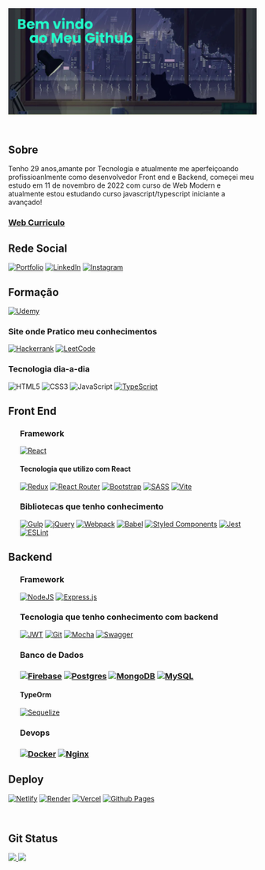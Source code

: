 <header>
   
 <div align='left'>
   <img  src="./css/banner2.png" alt="Sublime's custom image" />
 </div>
 
</header>

<section>
   
   <h2>Sobre </h2>
   
   <p>
      Tenho 29 anos,amante por Tecnologia e atualmente me aperfeiçoando profissioanlmente 
      como desenvolvedor Front end e Backend, começei meu estudo em 11 de novembro de 2022
      com curso de Web Modern e atualmente estou estudando curso javascript/typescript iniciante a avançado!
   </p>

   <h3><a href="https://luk3rf7.github.io/Cv_resume/">Web Curriculo</a> </h3>

<h2>Rede Social  </h2>
  
 <div >  

[![Portfolio](https://img.shields.io/badge/Portfolio-%23000000.svg?style=for-the-badge&logo=firefox&logoColor=#FF7139)]()
[![LinkedIn](https://img.shields.io/badge/linkedin-%230077B5.svg?style=for-the-badge&logo=linkedin&logoColor=white)](https://www.linkedin.com/in/lucas-felipe-a58b34259/)
[![Instagram](https://img.shields.io/badge/Instagram-%23E4405F.svg?style=for-the-badge&logo=Instagram&logoColor=white)](https://www.instagram.com/lkas_f/)

</div>
</section>


<h2>Formação </h2>

[![Udemy](https://img.shields.io/badge/Udemy-A435F0?style=for-the-badge&logo=Udemy&logoColor=white)]()

<h3>Site onde Pratico meu conhecimentos </h3>

[![Hackerrank](https://img.shields.io/badge/-Hackerrank-2EC866?style=for-the-badge&logo=HackerRank&logoColor=white)]()
[![LeetCode](https://img.shields.io/badge/LeetCode-000000?style=for-the-badge&logo=LeetCode&logoColor=#d16c06)]()

<div>
    <h3>Tecnologia dia-a-dia </h3>


  ![HTML5](https://img.shields.io/badge/html5-%23E34F26.svg?style=for-the-badge&logo=html5&logoColor=white)
   ![CSS3](https://img.shields.io/badge/css3-%231572B6.svg?style=for-the-badge&logo=css3&logoColor=white)
   ![JavaScript](https://img.shields.io/badge/javascript-%23323330.svg?style=for-the-badge&logo=javascript&logoColor=%23F7DF1E)
   [![TypeScript](https://img.shields.io/badge/typescript-%23007ACC.svg?style=for-the-badge&logo=typescript&logoColor=white)]()
</div>

<h2>Front End</h2>

<div>

<ul>
 <h3>Framework </h3>

[![React](https://img.shields.io/badge/react-%2320232a.svg?style=for-the-badge&logo=react&logoColor=%2361DAFB)]()


<h4> Tecnologia que utilizo com  React </h4>

[![Redux](https://img.shields.io/badge/redux-%23593d88.svg?style=for-the-badge&logo=redux&logoColor=white)]()
[![React Router](https://img.shields.io/badge/React_Router-CA4245?style=for-the-badge&logo=react-router&logoColor=white)]()
[![Bootstrap](https://img.shields.io/badge/bootstrap-%238511FA.svg?style=for-the-badge&logo=bootstrap&logoColor=white)]()
[![SASS](https://img.shields.io/badge/SASS-hotpink.svg?style=for-the-badge&logo=SASS&logoColor=white)]()
[![Vite](https://img.shields.io/badge/vite-%23646CFF.svg?style=for-the-badge&logo=vite&logoColor=white)]()

 <h3> Bibliotecas que tenho conhecimento </h3>

[![Gulp](https://img.shields.io/badge/GULP-%23CF4647.svg?style=for-the-badge&logo=gulp&logoColor=white)]()
[![jQuery](https://img.shields.io/badge/jquery-%230769AD.svg?style=for-the-badge&logo=jquery&logoColor=white)]()
[![Webpack](https://img.shields.io/badge/webpack-%238DD6F9.svg?style=for-the-badge&logo=webpack&logoColor=black)]()
[![Babel](https://img.shields.io/badge/Babel-F9DC3e?style=for-the-badge&logo=babel&logoColor=black)]()
[![Styled Components](https://img.shields.io/badge/styled--components-DB7093?style=for-the-badge&logo=styled-components&logoColor=white)]()
[![Jest](https://img.shields.io/badge/-jest-%23C21325?style=for-the-badge&logo=jest&logoColor=white)]()
[![ESLint](https://img.shields.io/badge/ESLint-4B3263?style=for-the-badge&logo=eslint&logoColor=white)]()

</ul>
</div>

<section>
   
<h2> Backend </h2>
<ul>
   
 <h3>Framework </h3>


[![NodeJS](https://img.shields.io/badge/node.js-6DA55F?style=for-the-badge&logo=node.js&logoColor=white)]()
[![Express.js](https://img.shields.io/badge/express.js-%23404d59.svg?style=for-the-badge&logo=express&logoColor=%2361DAFB)]()


<h3> Tecnologia que tenho conhecimento com backend </h3>

[![JWT](https://img.shields.io/badge/JWT-black?style=for-the-badge&logo=JSON%20web%20tokens)]()
[![Git](https://img.shields.io/badge/git-%23F05033.svg?style=for-the-badge&logo=git&logoColor=white)]()
[![Mocha](https://img.shields.io/badge/-mocha-%238D6748?style=for-the-badge&logo=mocha&logoColor=white)]()
[![Swagger](https://img.shields.io/badge/-Swagger-%23Clojure?style=for-the-badge&logo=swagger&logoColor=white)]()

<h3>Banco de Dados <h3/>

[![Firebase](https://img.shields.io/badge/firebase-%23039BE5.svg?style=for-the-badge&logo=firebase)]()
[![Postgres](https://img.shields.io/badge/postgres-%23316192.svg?style=for-the-badge&logo=postgresql&logoColor=white)]()
[![MongoDB](https://img.shields.io/badge/MongoDB-%234ea94b.svg?style=for-the-badge&logo=mongodb&logoColor=white)]()
[![MySQL](https://img.shields.io/badge/mysql-%2300f.svg?style=for-the-badge&logo=mysql&logoColor=white)]()

<h4>TypeOrm</h4>

[![Sequelize](https://img.shields.io/badge/Sequelize-52B0E7?style=for-the-badge&logo=Sequelize&logoColor=white)]()

<h3>Devops <h3/>

[![Docker](https://img.shields.io/badge/docker-%230db7ed.svg?style=for-the-badge&logo=docker&logoColor=white)]()
[![Nginx](https://img.shields.io/badge/nginx-%23009639.svg?style=for-the-badge&logo=nginx&logoColor=white)]()

</ul>
</section>

<h2 > Deploy </h2>
<div>  

[![Netlify](https://img.shields.io/badge/netlify-%23000000.svg?style=for-the-badge&logo=netlify&logoColor=#00C7B7)]()
[![Render](https://img.shields.io/badge/Render-%46E3B7.svg?style=for-the-badge&logo=render&logoColor=white)]()
[![Vercel](https://img.shields.io/badge/vercel-%23000000.svg?style=for-the-badge&logo=vercel&logoColor=white)]()
[![Github Pages](https://img.shields.io/badge/github%20pages-121013?style=for-the-badge&logo=github&logoColor=white)]()

</div>
<br/>  
<h2>Git Status </h2>

<section style="display:inline_block">
<a href="https://github.com/Luk3rF7">
 <img height="180em" src="https://github-readme-stats.vercel.app/api?username=Luk3rF7&show_icons=true&theme=dark&include_all_commits=true&count_private=true"/>
 <img height="180em" src="https://github-readme-stats.vercel.app/api/top-langs/?username=Luk3rF7&layout=compact&langs_count=16&theme=dark"/>
</a>
</section>
